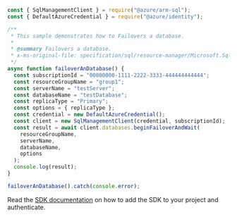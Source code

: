 ```javascript
const { SqlManagementClient } = require("@azure/arm-sql");
const { DefaultAzureCredential } = require("@azure/identity");

/**
 * This sample demonstrates how to Failovers a database.
 *
 * @summary Failovers a database.
 * x-ms-original-file: specification/sql/resource-manager/Microsoft.Sql/preview/2021-05-01-preview/examples/FailoverDatabase.json
 */
async function failoverAnDatabase() {
  const subscriptionId = "00000000-1111-2222-3333-444444444444";
  const resourceGroupName = "group1";
  const serverName = "testServer";
  const databaseName = "testDatabase";
  const replicaType = "Primary";
  const options = { replicaType };
  const credential = new DefaultAzureCredential();
  const client = new SqlManagementClient(credential, subscriptionId);
  const result = await client.databases.beginFailoverAndWait(
    resourceGroupName,
    serverName,
    databaseName,
    options
  );
  console.log(result);
}

failoverAnDatabase().catch(console.error);
```

Read the [SDK documentation](https://github.com/Azure/azure-sdk-for-js/blob/%40azure%2Farm-sql_9.0.1/sdk/sql/arm-sql/README.md) on how to add the SDK to your project and authenticate.
